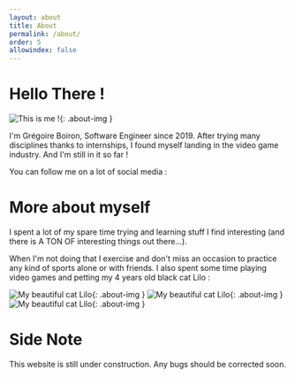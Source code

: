 ```yaml
---
layout: about
title: About
permalink: /about/
order: 5
allowindex: false
---
```


Hello There !
==================

![This is me !]({{site.url}}/assets/images/gregoire-boiron.jpg){: .about-img }

I'm Grégoire Boiron, Software Engineer since 2019. After trying many disciplines thanks to internships, I found myself landing in the video game industry.
And I'm still in it so far !

You can follow me on a lot of social media :

More about myself
==================

I spent a lot of my spare time trying and learning stuff I find interesting (and there is A TON OF interesting things out there...). 

When I'm not doing that I exercise and don't miss an occasion to practice any kind of sports alone or with friends.
I also spent some time playing video games and petting my 4 years old black cat Lilo :

![My beautiful cat Lilo]({{site.url}}/assets/images/lilo3-1.jpg){: .about-img }
![My beautiful cat Lilo]({{site.url}}/assets/images/lilo-1.jpg){: .about-img }
![My beautiful cat Lilo]({{site.url}}/assets/images/lilo2-1.jpg){: .about-img }




Side Note
==================
 This website is still under construction. Any bugs should be corrected soon.
